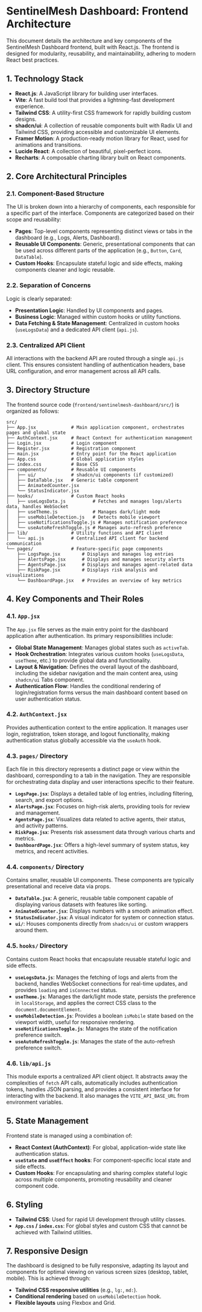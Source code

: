 # SentinelMesh Dashboard: Frontend Architecture

This document details the architecture and key components of the SentinelMesh Dashboard frontend, built with React.js. The frontend is designed for modularity, reusability, and maintainability, adhering to modern React best practices.

## 1. Technology Stack

*   **React.js**: A JavaScript library for building user interfaces.
*   **Vite**: A fast build tool that provides a lightning-fast development experience.
*   **Tailwind CSS**: A utility-first CSS framework for rapidly building custom designs.
*   **shadcn/ui**: A collection of reusable components built with Radix UI and Tailwind CSS, providing accessible and customizable UI elements.
*   **Framer Motion**: A production-ready motion library for React, used for animations and transitions.
*   **Lucide React**: A collection of beautiful, pixel-perfect icons.
*   **Recharts**: A composable charting library built on React components.

## 2. Core Architectural Principles

### 2.1. Component-Based Structure

The UI is broken down into a hierarchy of components, each responsible for a specific part of the interface. Components are categorized based on their scope and reusability:

*   **Pages**: Top-level components representing distinct views or tabs in the dashboard (e.g., Logs, Alerts, Dashboard).
*   **Reusable UI Components**: Generic, presentational components that can be used across different parts of the application (e.g., `Button`, `Card`, `DataTable`).
*   **Custom Hooks**: Encapsulate stateful logic and side effects, making components cleaner and logic reusable.

### 2.2. Separation of Concerns

Logic is clearly separated:

*   **Presentation Logic**: Handled by UI components and pages.
*   **Business Logic**: Managed within custom hooks or utility functions.
*   **Data Fetching & State Management**: Centralized in custom hooks (`useLogsData`) and a dedicated API client (`api.js`).

### 2.3. Centralized API Client

All interactions with the backend API are routed through a single `api.js` client. This ensures consistent handling of authentication headers, base URL configuration, and error management across all API calls.

## 3. Directory Structure

The frontend source code (`frontend/sentinelmesh-dashboard/src/`) is organized as follows:

```
src/
├── App.jsx             # Main application component, orchestrates pages and global state
├── AuthContext.jsx     # React Context for authentication management
├── Login.jsx           # Login component
├── Register.jsx        # Registration component
├── main.jsx            # Entry point for the React application
├── App.css             # Global application styles
├── index.css           # Base CSS
├── components/         # Reusable UI components
│   ├── ui/             # shadcn/ui components (if customized)
│   ├── DataTable.jsx   # Generic table component
│   ├── AnimatedCounter.jsx
│   └── StatusIndicator.jsx
├── hooks/              # Custom React hooks
│   ├── useLogsData.js          # Fetches and manages logs/alerts data, handles WebSocket
│   ├── useTheme.js             # Manages dark/light mode
│   ├── useMobileDetection.js   # Detects mobile viewport
│   ├── useNotificationsToggle.js # Manages notification preference
│   └── useAutoRefreshToggle.js # Manages auto-refresh preference
├── lib/                # Utility functions and API client
│   └── api.js          # Centralized API client for backend communication
└── pages/              # Feature-specific page components
    ├── LogsPage.jsx        # Displays and manages log entries
    ├── AlertsPage.jsx      # Displays and manages security alerts
    ├── AgentsPage.jsx      # Displays and manages agent-related data
    ├── RiskPage.jsx        # Displays risk analysis and visualizations
    └── DashboardPage.jsx   # Provides an overview of key metrics
```

## 4. Key Components and Their Roles

### 4.1. `App.jsx`

The `App.jsx` file serves as the main entry point for the dashboard application after authentication. Its primary responsibilities include:

*   **Global State Management**: Manages global states such as `activeTab`.
*   **Hook Orchestration**: Integrates various custom hooks (`useLogsData`, `useTheme`, etc.) to provide global data and functionality.
*   **Layout & Navigation**: Defines the overall layout of the dashboard, including the sidebar navigation and the main content area, using `shadcn/ui` Tabs component.
*   **Authentication Flow**: Handles the conditional rendering of login/registration forms versus the main dashboard content based on user authentication status.

### 4.2. `AuthContext.jsx`

Provides authentication context to the entire application. It manages user login, registration, token storage, and logout functionality, making authentication status globally accessible via the `useAuth` hook.

### 4.3. `pages/` Directory

Each file in this directory represents a distinct page or view within the dashboard, corresponding to a tab in the navigation. They are responsible for orchestrating data display and user interactions specific to their feature.

*   **`LogsPage.jsx`**: Displays a detailed table of log entries, including filtering, search, and export options.
*   **`AlertsPage.jsx`**: Focuses on high-risk alerts, providing tools for review and management.
*   **`AgentsPage.jsx`**: Visualizes data related to active agents, their status, and activity patterns.
*   **`RiskPage.jsx`**: Presents risk assessment data through various charts and metrics.
*   **`DashboardPage.jsx`**: Offers a high-level summary of system status, key metrics, and recent activities.

### 4.4. `components/` Directory

Contains smaller, reusable UI components. These components are typically presentational and receive data via props.

*   **`DataTable.jsx`**: A generic, reusable table component capable of displaying various datasets with features like sorting.
*   **`AnimatedCounter.jsx`**: Displays numbers with a smooth animation effect.
*   **`StatusIndicator.jsx`**: A visual indicator for system or connection status.
*   **`ui/`**: Houses components directly from `shadcn/ui` or custom wrappers around them.

### 4.5. `hooks/` Directory

Contains custom React hooks that encapsulate reusable stateful logic and side effects.

*   **`useLogsData.js`**: Manages the fetching of logs and alerts from the backend, handles WebSocket connections for real-time updates, and provides `loading` and `isConnected` status.
*   **`useTheme.js`**: Manages the dark/light mode state, persists the preference in `localStorage`, and applies the correct CSS class to the `document.documentElement`.
*   **`useMobileDetection.js`**: Provides a boolean `isMobile` state based on the viewport width, useful for responsive rendering.
*   **`useNotificationsToggle.js`**: Manages the state of the notification preference switch.
*   **`useAutoRefreshToggle.js`**: Manages the state of the auto-refresh preference switch.

### 4.6. `lib/api.js`

This module exports a centralized API client object. It abstracts away the complexities of `fetch` API calls, automatically includes authentication tokens, handles JSON parsing, and provides a consistent interface for interacting with the backend. It also manages the `VITE_API_BASE_URL` from environment variables.

## 5. State Management

Frontend state is managed using a combination of:

*   **React Context (AuthContext)**: For global, application-wide state like authentication status.
*   **`useState` and `useEffect` hooks**: For component-specific local state and side effects.
*   **Custom Hooks**: For encapsulating and sharing complex stateful logic across multiple components, promoting reusability and cleaner component code.

## 6. Styling

*   **Tailwind CSS**: Used for rapid UI development through utility classes.
*   **`App.css` / `index.css`**: For global styles and custom CSS that cannot be achieved with Tailwind utilities.

## 7. Responsive Design

The dashboard is designed to be fully responsive, adapting its layout and components for optimal viewing on various screen sizes (desktop, tablet, mobile). This is achieved through:

*   **Tailwind CSS responsive utilities** (e.g., `lg:`, `md:`).
*   **Conditional rendering** based on `useMobileDetection` hook.
*   **Flexible layouts** using Flexbox and Grid.
